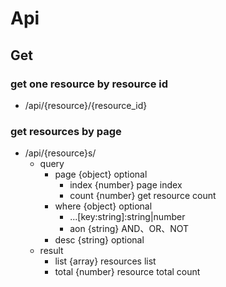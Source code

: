 # Api 

## Get

### get one resource by resource id
- /api/{resource}/{resource_id}

### get resources by page
- /api/{resource}s/
    - query
        - page {object} optional
            - index {number} page index
            - count {number} get resource count
        - where {object} optional
            - ...[key:string]:string|number
            - aon {string} AND、OR、NOT
        - desc {string} optional
    - result
        - list {array} resources list
        - total {number} resource total count